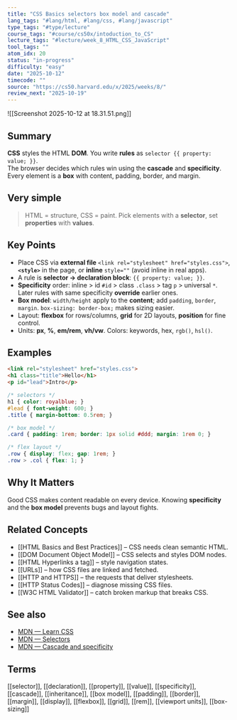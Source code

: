 ```yaml
---
title: "CSS Basics selectors box model and cascade"
lang_tags: "#lang/html, #lang/css, #lang/javascript"
type_tags: "#type/lecture"
course_tags: "#course/cs50x/intoduction_to_CS"
lecture_tags: "#lecture/week_8_HTML_CSS_JavaScript"
tool_tags: ""
atom_idx: 20
status: "in-progress"
difficulty: "easy"
date: "2025-10-12"
timecode: ""
source: "https://cs50.harvard.edu/x/2025/weeks/8/"
review_next: "2025-10-19"
---
```


![[Screenshot 2025-10-12 at 18.31.51.png]]

## Summary
**CSS** styles the HTML **DOM**. You write **rules** as ``selector {{ property: value; }}``.  
The browser decides which rules win using the **cascade** and **specificity**. Every element is a **box** with content, padding, border, and margin.

## Very simple
> HTML = structure, CSS = paint. Pick elements with a **selector**, set **properties** with **values**.

## Key Points
- Place CSS via **external file** `<link rel="stylesheet" href="styles.css">`, **`<style>`** in the page, or **inline** `style=""` (avoid inline in real apps).  
- A rule is **selector → declaration block**: `{{ property: value; }}`.  
- **Specificity** order: inline > id `#id` > class `.class` > tag `p` > universal `*`. Later rules with same specificity **override** earlier ones.  
- **Box model**: `width/height` apply to the **content**; add `padding`, `border`, `margin`. `box-sizing: border-box;` makes sizing easier.  
- Layout: **flexbox** for rows/columns, **grid** for 2D layouts, **position** for fine control.  
- Units: **px**, **%**, **em/rem**, **vh/vw**. Colors: keywords, hex, `rgb()`, `hsl()`.

## Examples
```html
<link rel="stylesheet" href="styles.css">
<h1 class="title">Hello</h1>
<p id="lead">Intro</p>
```
```css
/* selectors */
h1 { color: royalblue; }
#lead { font-weight: 600; }
.title { margin-bottom: 0.5rem; }

/* box model */
.card { padding: 1rem; border: 1px solid #ddd; margin: 1rem 0; }

/* flex layout */
.row { display: flex; gap: 1rem; }
.row > .col { flex: 1; }
```

## Why It Matters
Good CSS makes content readable on every device. Knowing **specificity** and the **box model** prevents bugs and layout fights.

## Related Concepts
- [[HTML Basics and Best Practices]] – CSS needs clean semantic HTML.
- [[DOM Document Object Model]] – CSS selects and styles DOM nodes.
- [[HTML Hyperlinks a tag]] – style navigation states.
- [[URLs]] – how CSS files are linked and fetched.
- [[HTTP and HTTPS]] – the requests that deliver stylesheets.
- [[HTTP Status Codes]] – diagnose missing CSS files.
- [[W3C HTML Validator]] – catch broken markup that breaks CSS.

## See also
- [MDN — Learn CSS](https://developer.mozilla.org/en-US/docs/Learn/CSS)
- [MDN — Selectors](https://developer.mozilla.org/en-US/docs/Web/CSS/CSS_Selectors)
- [MDN — Cascade and specificity](https://developer.mozilla.org/en-US/docs/Web/CSS/Cascade)

## Terms
[[selector]], [[declaration]], [[property]], [[value]], [[specificity]], [[cascade]], [[inheritance]], [[box model]], [[padding]], [[border]], [[margin]], [[display]], [[flexbox]], [[grid]], [[rem]], [[viewport units]], [[box-sizing]]
